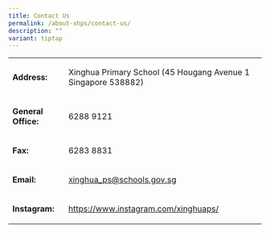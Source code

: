 ```yaml
---
title: Contact Us
permalink: /about-xhps/contact-us/
description: ""
variant: tiptap
---
```

<table style="minWidth: 50px">
<colgroup>
<col>
<col>
</colgroup>
<tbody>
<tr>
<td rowspan="1" colspan="1">
<p><strong>Address:</strong>
</p>
</td>
<td rowspan="1" colspan="1">
<p>Xinghua Primary School (45 Hougang Avenue 1 Singapore 538882)</p>
</td>
</tr>
<tr>
<td rowspan="1" colspan="1">
<p><strong>General Office:</strong>
</p>
</td>
<td rowspan="1" colspan="1">
<p>6288 9121</p>
</td>
</tr>
<tr>
<td rowspan="1" colspan="1">
<p><strong>Fax:</strong>
</p>
</td>
<td rowspan="1" colspan="1">
<p>6283 8831</p>
</td>
</tr>
<tr>
<td rowspan="1" colspan="1">
<p><strong>Email:</strong>
</p>
</td>
<td rowspan="1" colspan="1">
<p><a href="mailto:xinghua_ps@schools.gov.sg" rel="noopener noreferrer nofollow" target="_blank">xinghua_ps@schools.gov.sg</a>
</p>
</td>
</tr>
<tr>
<td rowspan="1" colspan="1">
<p><strong>Instagram:</strong>
</p>
</td>
<td rowspan="1" colspan="1">
<p><a href="https://www.instagram.com/xinghuaps/" rel="noopener noreferrer nofollow" target="_blank">https://www.instagram.com/xinghuaps/</a>
</p>
</td>
</tr>
</tbody>
</table>
<p></p>
<p></p>
<p></p>